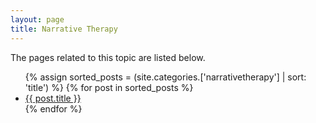 ```yaml
---
layout: page
title: Narrative Therapy
---
```


The pages related to this topic are listed below.

 <ul>
 {% assign sorted_posts = (site.categories.['narrativetherapy'] | sort: 'title') %}
{% for post in sorted_posts %}
  <li>
    <a href="{{ post.url }}">{{ post.title }}</a>
  </li>
{% endfor %}
</ul>

